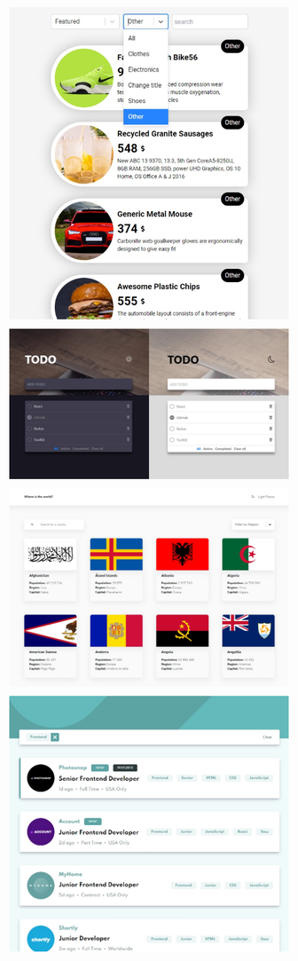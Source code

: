 
![Logo](https://github.com/AvAValera/learn_react_redux/blob/main/dashb2.jpg?raw=true)

![Logo](https://github.com/AvAValera/learn_react_redux/blob/main/screen.jpg?raw=true)

![Logo](https://github.com/AvAValera/learn_react_redux/blob/main/flags.jpg?raw=true)

![Logo](https://github.com/AvAValera/learn_react_redux/blob/main/job-categ.jpg?raw=true)


